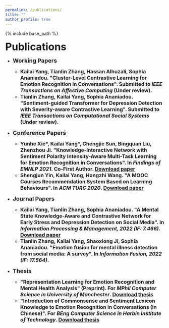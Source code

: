 ```yaml
---
permalink: /publications/
title: ""
author_profile: true
---
```


{% include base_path %}


<b><font size=6>Publications</font>

* <b><font size=4>Working Papers</font>
  * <font size=3><b>Kailai Yang</b>, Tianlin Zhang, Hassan Alhuzali, Sophia Ananiadou. "Cluster-Level Contrastive Learning for Emotion Recognition in Conversations". Submitted to <i>IEEE Transactions on Affective Computing</i> (Under review).</font>
  * <font size=3>Tianlin Zhang, <b>Kailai Yang</b>, Sophia Ananiadou. "Sentiment-guided Transformer for Depression Detection with
Severity-aware Contrastive Learning". Submitted to <i>IEEE Transactions on Computational Social Systems</i> (Under review).</font>

* <b><font size=4>Conference Papers</font>
  * <font size=3>Yunhe Xie*, <b>Kailai Yang</b>*, Chengjie Sun, Bingquan Liu, Zhenzhou Ji. "Knowledge-Interactive Network with Sentiment Polarity Intensity-Aware
Multi-Task Learning for Emotion Recognition in Conversations". In <i>Findings of EMNLP 2021</i>. <b>Co-First Author</b>. <a href="https://aclanthology.org/2021.findings-emnlp.245/">Download paper</a></font>
  * <font size=3>Shengjun Yin, <b>Kailai Yang</b>, Hongzhi Wang. "A MOOC Courses Recommendation System Based on Learning Behaviours". In <i>ACM TURC 2020</i>. <a href="https://dl.acm.org/doi/10.1145/3393527.3393550">Download paper</a></font>

* <b><font size=4>Journal Papers</font>
  * <font size=3><b>Kailai Yang</b>, Tianlin Zhang, Sophia Ananiadou. "A Mental State Knowledge-Aware and Contrastive Network for Early Stress and Depression Detection on Social Media". In <i>Information Processing & Management, 2022 (IF: 7.466)</i>. <a href="https://www.sciencedirect.com/science/article/pii/S0306457322000796">Download paper</a></font>
  * <font size=3>Tianlin Zhang, <b>Kailai Yang</b>, Shaoxiong Ji, Sophia Ananiadou. "Emotion fusion for mental illness detection from social media: A survey". In <i>Information Fusion, 2022 (IF: 17.564)</i>.</font>
 
* <b><font size=4>Thesis</font>
  * <font size=3> "Representation Learning for Emotion Recognition and Mental Health Analysis" (Preprint). For <i>MPhil Computer Science in University of Manchester</i>. <a href="https://stevekgyang.github.io/files/MPhil_thesis.pdf">Download thesis</a></font>
  * <font size=3> "Introduction of Commonsense and Sentiment Lexicon Knowledge to Emotion Recognition in Conversations (In Chinese)". For <i>BEng Computer Science in Harbin Institute of Technology</i>. <a href="https://stevekgyang.github.io/files/HIT_thesis.pdf">Download thesis</a></font>
